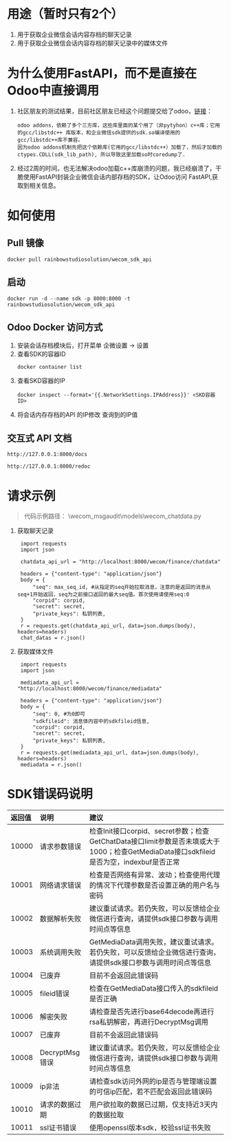 # 用途（暂时只有2个）

1. 用于获取企业微信会话内容存档的聊天记录
2. 用于获取企业微信会话内容存档的聊天记录中的媒体文件

# 为什么使用FastAPI，而不是直接在Odoo中直接调用
1. 社区朋友的测试结果，目前社区朋友已经这个问题提交给了odoo，[链接](https://github.com/odoo/odoo/issues/82623)：
    ```
    odoo addons，依赖了多个三方库，这些库里面的某个用了（非pytyhon）c++库；它用的gcc/libstdc++ 库版本，和企业微信sdk提供的sdk.so编译使用的 gcc/libstdc++库不兼容。
    因为odoo addons机制先把这个依赖库(它用的gcc/libstdc++）加载了，然后才加载的 ctypes.CDLL(sdk_lib_path), 所以导致这里加载so时coredump了.
    ```
2. 经过2周的时间，也无法解决odoo加载c++库崩溃的问题，我已经崩溃了，干脆使用FastAPI封装企业微信会话内部存档的SDK，让Odoo访问 FastAPI,获取到相关信息。



# 如何使用

## Pull 镜像
```
docker pull rainbowstudiosolution/wecom_sdk_api
```

## 启动
```
docker run -d --name sdk -p 8000:8000 -t rainbowstudiosolution/wecom_sdk_api
```

## Odoo Docker 访问方式
1. 安装会话存档模块后，打开菜单 企微设置 -> 设置
2. 查看SDK的容器ID
   ```
   docker container list
   ```
3. 查看SKD容器的IP
   ```
   docker inspect --format='{{.NetworkSettings.IPAddress}}' <SKD容器ID>
   ```
4. 将会话内存存档的API 的IP修改 查询到的IP值

## 交互式 API 文档
```
http://127.0.0.1:8000/docs

http://127.0.0.1:8000/redoc
```

# 请求示例

> 代码示例路径：  \wecom_msgaudit\models\wecom_chatdata.py

1. 获取聊天记录
   ```
    import requests
    import json

    chatdata_api_url = "http://localhost:8000/wecom/finance/chatdata"

    headers = {"content-type": "application/json"}
    body = {
        "seq": max_seq_id, #从指定的seq开始拉取消息，注意的是返回的消息从seq+1开始返回，seq为之前接口返回的最大seq值。首次使用请使用seq:0
        "corpid": corpid,
        "secret": secret,
        "private_keys": 私钥列表,
    }
    r = requests.get(chatdata_api_url, data=json.dumps(body), headers=headers)
    chat_datas = r.json()
   ```
2. 获取媒体文件
   ```
    import requests
    import json

    mediadata_api_url = "http://localhost:8000/wecom/finance/mediadata"

    headers = {"content-type": "application/json"}
    body = {
        "seq": 0, #为0即可
        "sdkfileid": 消息体内容中的sdkfileid信息,
        "corpid": corpid,
        "secret": secret,
        "private_keys": 私钥列表,
    }
    r = requests.get(mediadata_api_url, data=json.dumps(body), headers=headers)
    mediadata = r.json()
   ```

# SDK错误码说明 
| 返回值 | 说明           | 建议                                                                                                                                    |
| :----- | :------------- | :-------------------------------------------------------------------------------------------------------------------------------------- |
| 10000  | 请求参数错误   | 检查Init接口corpid、secret参数；检查GetChatData接口limit参数是否未填或大于1000；检查GetMediaData接口sdkfileid是否为空，indexbuf是否正常 |
| 10001  | 网络请求错误   | 检查是否网络有异常、波动；检查使用代理的情况下代理参数是否设置正确的用户名与密码                                                        |
| 10002  | 数据解析失败   | 建议重试请求。若仍失败，可以反馈给企业微信进行查询，请提供sdk接口参数与调用时间点等信息                                                 |
| 10003  | 系统调用失败   | GetMediaData调用失败，建议重试请求。若仍失败，可以反馈给企业微信进行查询，请提供sdk接口参数与调用时间点等信息                           |
| 10004  | 已废弃         | 目前不会返回此错误码                                                                                                                    |
| 10005  | fileid错误     | 检查在GetMediaData接口传入的sdkfileid是否正确                                                                                           |
| 10006  | 解密失败       | 请检查是否先进行base64decode再进行rsa私钥解密，再进行DecryptMsg调用                                                                     |
| 10007  | 已废弃         | 目前不会返回此错误码                                                                                                                    |
| 10008  | DecryptMsg错误 | 建议重试请求。若仍失败，可以反馈给企业微信进行查询，请提供sdk接口参数与调用时间点等信息                                                 |
| 10009  | ip非法         | 请检查sdk访问外网的ip是否与管理端设置的可信ip匹配，若不匹配会返回此错误码                                                               |
| 10010  | 请求的数据过期 | 用户欲拉取的数据已过期，仅支持近3天内的数据拉取                                                                                         |
| 10011  | ssl证书错误    | 使用openssl版本sdk，校验ssl证书失败                                                                                                     |